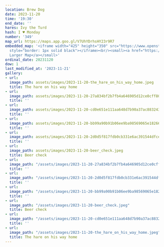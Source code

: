 ```yaml
---
location: Brew Dog
date: 2023-11-20
time: '19:30'
end_date: ''
hares: Ivy the Turd
hash: I ♥ Monday
number: '349'
map_url: https://maps.app.goo.gl/V7UhYDrhsHY23r9R7
embedded_map: '<iframe width="425" height="350" src="https://www.openstreetmap.org/export/embed.html?bbox=-6.233716607093811%2C53.343240262776334%2C-6.227923035621644%2C53.345972047873545&amp;layer=mapnik&amp;marker=53.34460565077785%2C-6.230821249999963"
  style="border: 1px solid black"></iframe><br/><small><a href="https://www.openstreetmap.org/?mlat=53.34461&amp;mlon=-6.23082#map=18/53.34461/-6.23082">View
  Larger Map</a></small>'
ordinal_date: 20231120
dow: 1
last_modified_at: '2023-11-21'
gallery:
- url: 
  image_path: assets/images/2023-11-20-the_hare_on_his_way_home.jpeg
  title: The hare on his way home
- url: 
  image_path: assets/images/2023-11-20-27a834bf2b7fb4a646905d12ce0cff80.jpeg
  title: ''
- url: 
  image_path: assets/images/2023-11-20-cd0e651e111aa648d7b90a37ac883243.jpeg
  title: ''
- url: 
  image_path: assets/images/2023-11-20-bb99a90b91b06ee9ba98569065e18266.jpeg
  title: ''
- url: 
  image_path: assets/images/2023-11-20-2d0d5f817fdb0cb331e6ac391544dfce.jpeg
  title: ''
- url: 
  image_path: assets/images/2023-11-20-beer_check.jpeg
  title: Beer check
- url: 
  image_path: "/assets/images/2023-11-20-27a834bf2b7fb4a646905d12ce0cff80.jpeg"
  title: ''
- url: 
  image_path: "/assets/images/2023-11-20-2d0d5f817fdb0cb331e6ac391544dfce.jpeg"
  title: ''
- url: 
  image_path: "/assets/images/2023-11-20-bb99a90b91b06ee9ba98569065e18266.jpeg"
  title: ''
- url: 
  image_path: "/assets/images/2023-11-20-beer_check.jpeg"
  title: Beer check
- url: 
  image_path: "/assets/images/2023-11-20-cd0e651e111aa648d7b90a37ac883243.jpeg"
  title: ''
- url: 
  image_path: "/assets/images/2023-11-20-the_hare_on_his_way_home.jpeg"
  title: The hare on his way home
---
```


